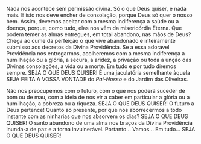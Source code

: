 
Nada nos acontece sem permissão divina. Só o que Deus quiser, e nada mais. E isto nos deve encher de consolação, porque Deus só quer o nosso bem. Assim, devemos aceitar com a mesma indiferença a saúde ou a doença, porque, como tudo, elas nos vêm da misericórdia Eterna. Que podem temer as almas entregues, em total abandono, nas mãos de Deus? Chega ao cume da perfeição o que vive abandonado e inteiramente submisso aos decretos da Divina Providência. Se a essa adorável Providência nos entregarmos, acolheremos com a mesma indiferença a humilhação ou a glória, a secura, a aridez, a privação ou toda a unção das Divinas consolações, a vida ou a morte. Em tudo e por tudo diremos sempre. SEJA O QUE DEUS QUISER! É uma jaculatória semelhante àquela SEJA FEITA A VOSSA VONTADE do *Pai-Nosso* e do Jardim das Oliveiras.

Não nos preocupemos com o futuro, com o que nos poderá suceder de bom ou de mau, com a ideia de nos vir a caber em particular a glória ou a humilhação, a pobreza ou a riqueza. SEJA O QUE DEUS QUISER! O futuro a Deus pertence! Quanto ao presente, por que nos aborrecermos a todo instante com as ninharias que nos absorvem os dias? SEJA O QUE DEUS QUISER! O santo abandono de uma alma nos braços da Divina Providência inunda-a de paz e a torna invulnerável. Portanto\... Vamos\... Em tudo\... SEJA O QUE DEUS QUISER!

